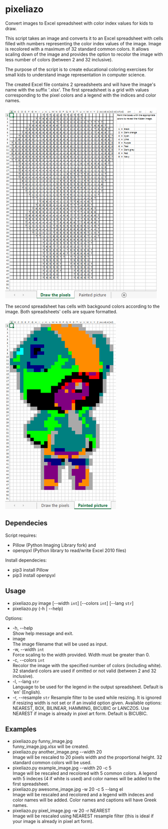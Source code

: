 # pixeliazo
Convert images to Excel spreadsheet with color index values for kids to draw.

This script takes an image and converts it to an Excel spreadsheet with
cells filled with numbers representing the color index values of the
image. Image is recolored with a maximum of 32 standard common colors.
It allows scaling down of the image and provides the option to recolor
the image with less number of colors (between 2 and 32 inclusive).  

The purpose of the script is to create educational coloring exercises for
small kids to understand image representation in computer science.  

The created Excel file contains 2 spreadsheets and will have the image's
name with the suffix '.xlsx'. The first spreadsheet is a grid with values
corresponding to the pixel colors and a legend with the indices and color
names.  

![First spreadsheet screenshot](screenshot1.png "First spreadsheet screenshot")

The second spreadsheet has cells with backgound colors according to
the image. Both spreadsheets' cells are square formatted.  

![Second spreadsheet screenshot](screenshot2.png "Second spreadsheet screenshot")

Dependecies
-----------
Script requires:
* Pillow (Python Imaging Library fork) and
* openpyxl (Python library to read/write Excel 2010 files)  

Install dependecies:
* pip3 install Pillow
* pip3 install openpyxl

Usage
-----
* pixeliazo.py image [--width `int`] [--colors `int`] [--lang `str`]
* pixeliazo.py (-h | --help)

Options:  
* -h, --help  
    Show help message and exit.  
* image  
    The image filename that will be used as input.  
* -w, --width `int`  
    Force scaling to the width provided. Width must be greater than 0.  
* -c, --colors `int`  
    Recolor the image with the specified number of colors (including white).
    32 standard colors are used if omitted or not valid (between 2 and 32
    inclusive).  
* -l, --lang `str`  
    Language to be used for the legend in the output spreadsheet. Default
    is 'en' (English).  
* -r, --resample `str`
    Resample filter to be used while resizing. It is ignored if resizing width
    is not set or if an invalid option given. Available options: NEAREST, BOX,
    BILINEAR, HAMMING, BICUBIC or LANCZOS. Use NEAREST if image is already in
    pixel art form. Default is BICUBIC.  

Examples
--------
* pixeliazo.py funny_image.jpg  
    funny_image.jpg.xlsx will be created.
* pixeliazo.py another_image.png --width 20  
    Image will be rescaled to 20 pixels width and the proportional
    height. 32 standard common colors will be used.
* pixeliazo.py example_image.jpg --width 20 -c 5  
    Image will be rescaled and recolored with 5 common colors. A legend
    with 5 indeces (4 if white is used) and color names will be added
    to the first spreadsheet.
* pixeliazo.py awesome_image.jpg -w 20 -c 5 --lang el  
    Image will be rescaled and recolored and a legend with indeces
    and color names will be added. Color names and captions will have
    Greek names.
* pixeliazo.py pixel_image.jpg -w 20 -r NEAREST  
    Image will be rescaled using NEAREST resample filter (this is ideal if
    your image is already in pixel art form).

